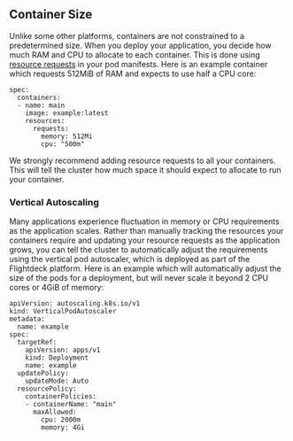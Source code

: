 
## Container Size

Unlike some other platforms, containers are not constrained to a
predetermined size. When you deploy your application, you decide how
much RAM and CPU to allocate to each container. This is done using
[resource
requests](https://kubernetes.io/docs/concepts/configuration/manage-resources-containers/)
in your pod manifests. Here is an example container which requests
512MiB of RAM and expects to use half a CPU core:

```
spec:
  containers:
  - name: main
    image: example:latest
    resources:
      requests:
        memory: 512Mi
        cpu: "500m"
```

We strongly recommend adding resource requests to all your containers.
This will tell the cluster how much space it should expect to allocate
to run your container.

### Vertical Autoscaling

Many applications experience fluctuation in memory or CPU requirements
as the application scales. Rather than manually tracking the resources
your containers require and updating your resource requests as the
application grows, you can tell the cluster to automatically adjust the
requirements using the vertical pod autoscaler, which is deployed as
part of the Flightdeck platform. Here is an example which will
automatically adjust the size of the pods for a deployment, but will
never scale it beyond 2 CPU cores or 4GiB of memory:

```
apiVersion: autoscaling.k8s.io/v1
kind: VerticalPodAutoscaler
metadata:
  name: example
spec:
  targetRef:
    apiVersion: apps/v1
    kind: Deployment
    name: example
  updatePolicy:
    updateMode: Auto
  resourcePolicy:
    containerPolicies:
    - containerName: "main"
      maxAllowed:
        cpu: 2000m
        memory: 4Gi
```
